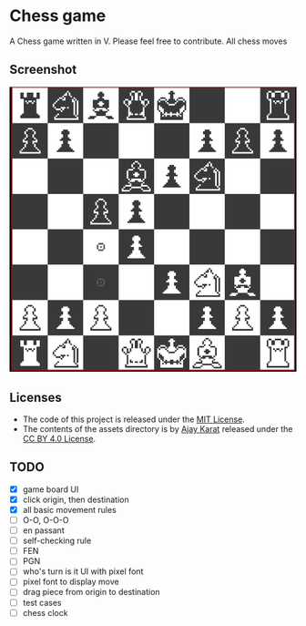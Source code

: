 # Chess game

A Chess game written in V. Please feel free to contribute. All chess moves

## Screenshot
![screenshot](./screenshot.png)

## Licenses
- The code of this project is released under the [MIT License](./LICENSE).
- The contents of the assets directory is by [Ajay Karat](http://devilswork.shop/) released under the [CC BY 4.0 License](https://creativecommons.org/licenses/by/4.0/).

## TODO
- [x] game board UI
- [x] click origin, then destination
- [x] all basic movement rules
- [ ] O-O, O-O-O
- [ ] en passant
- [ ] self-checking rule
- [ ] FEN
- [ ] PGN
- [ ] who's turn is it UI with pixel font
- [ ] pixel font to display move
- [ ] drag piece from origin to destination
- [ ] test cases
- [ ] chess clock
